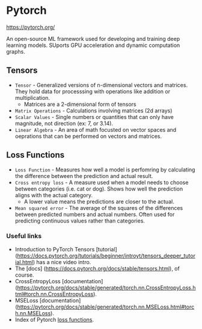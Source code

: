 # Pytorch

https://pytorch.org/

An open-source ML framework used for developing and training deep learning models. SUports GPU acceleration and dynamic computation graphs.

## Tensors

- `Tensor` - Generalized versions of n-dimensional vectors and matrices. They hold data for processsing with operations like addition or multiplication.
  - Matrices are a 2-dimensional form of tensors
- `Matrix Operations` - Calculations involving matrices (2d arrays)
- `Scalar Values` - Single numbers or quantities that can only have magnitude, not direction (ex: 7, or 3.14).
- `Linear Algebra` - An area of math focusted on vector spaces and oeprations that can be performed on vectors and matrices.

## Loss Functions

- `Loss Function` - Measures how well a model is perfomring by calculating the difference between the prediction and actual result.
- `Cross entropy loss` - A measure used when a model needs to choose between categories (i.e. cat or dog). Shows how well the prediction aligns with the actual category.
  - A lower value means the predictions are closer to the actual.
- `Mean squared error` - The average of the squares of the differences between predicted numbers and actual numbers. Often used for predicting continuous values rather than categories.

### Useful links

- Introduction to PyTorch Tensors [tutorial] (https://docs.pytorch.org/tutorials/beginner/introyt/tensors_deeper_tutorial.html) has a nice video intro.
- The [docs] (https://docs.pytorch.org/docs/stable/tensors.html), of course.
- CrossEntropyLoss [documentation] (https://pytorch.org/docs/stable/generated/torch.nn.CrossEntropyLoss.html#torch.nn.CrossEntropyLoss).
- MSELoss [documentation] (https://pytorch.org/docs/stable/generated/torch.nn.MSELoss.html#torch.nn.MSELoss).
- Index of Pytorch [loss functions](https://pytorch.org/docs/stable/nn.html#loss-functions).